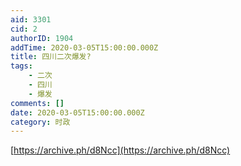 ```yaml
---
aid: 3301
cid: 2
authorID: 1904
addTime: 2020-03-05T15:00:00.000Z
title: 四川二次爆发?
tags:
    - 二次
    - 四川
    - 爆发
comments: []
date: 2020-03-05T15:00:00.000Z
category: 时政
---
```


[https://archive.ph/d8Ncc](https://archive.ph/d8Ncc)

